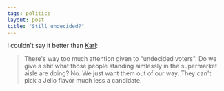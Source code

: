 ```yaml
---
tags: politics
layout: post
title: "Still undecided?"
---
```




I couldn't say it better than <a href="http://www.wordsoup.com/word/archives/001609.html">Karl</a>:

<blockquote>There's way too much attention given to "undecided voters". Do we give a shit what those people standing aimlessly in the supermarket aisle are doing? No. We just want them out of our way. They can't pick a Jello flavor much less a candidate.</blockquote>


